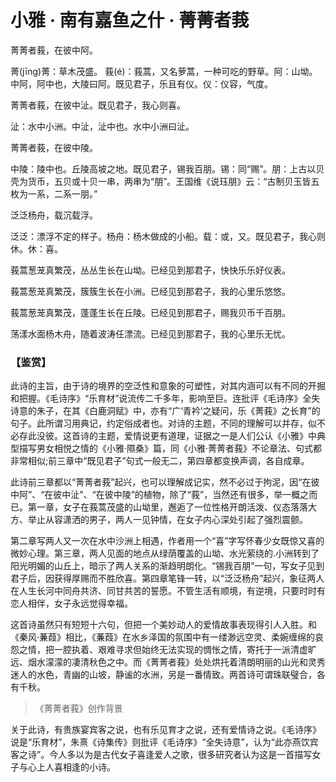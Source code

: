 <link href="../../../css/style.css" rel="stylesheet" type="text/css" />

# 小雅 · 南有嘉鱼之什 · 菁菁者莪

<div class="p">

菁菁者莪，在彼中阿。


<span class="comment">


菁(jīng)菁：草木茂盛。
莪(é)：莪蒿，又名萝蒿，一种可吃的野草。阿：山坳。中阿，阿中也，大陵曰阿。既见君子，乐且有仪。仪：仪容，气度。

</span>

菁菁者莪，在彼中沚。既见君子，我心则喜。


<span class="comment">


沚：水中小洲。中沚，沚中也。水中小洲曰沚。

</span>


菁菁者莪，在彼中陵。


<span class="comment">


中陵：陵中也。丘陵高坡之地。既见君子，锡我百朋。锡：同“赐”。朋：上古以贝壳为货币，五贝或十贝一串，两串为“朋”。王国维《说珏朋》云：“古制贝玉皆五枚为一系，二系一朋。”

</span>

泛泛杨舟，载沉载浮。


<span class="comment">


泛泛：漂浮不定的样子。杨舟：杨木做成的小船。载：或，又。既见君子，我心则休。休：喜。

</span>


<div class="translation">

莪蒿葱茏真繁茂，丛丛生长在山坳。已经见到那君子，快快乐乐好仪表。

莪蒿葱茏真繁茂，簇簇生长在小洲。已经见到那君子，我的心里乐悠悠。

莪蒿葱茏真繁茂，蓬蓬生长在丘陵。已经见到那君子，赐我贝币千百朋。

荡漾水面杨木舟，随着波涛任漂流。已经见到那君子，我的心里乐无忧。

</div>

</div>

### 【鉴赏】
<div class="p">

此诗的主旨，由于诗的境界的空泛性和意象的可塑性，对其内涵可以有不同的开掘和把握。《毛诗序》“乐育材”说流传二千多年，影响至巨。连批评《毛诗序》全失诗意的朱子，在其《白鹿洞赋》中，亦有“广‘青衿’之疑问，乐《菁莪》之长育”的句子。此所谓习用典记，约定俗成者也。对诗的主题，不同的理解可以并存，似不必存此没彼。这首诗的主题，爱情说更有道理，证据之一是人们公认《小雅》中典型描写男女相悦之情的《小雅·隰桑》篇，同《小雅·菁菁者莪》不论章法、句式都非常相似;前三章中“既见君子”句式一般无二，第四章都变换声调，各自成章。

此诗前三章都以“菁菁者莪”起兴，也可以理解成记实，然不必过于拘泥，因“在彼中阿”、“在彼中沚”、“在彼中陵”的植物，除了“莪”，当然还有很多，举一概之而已。第一章，女子在莪蒿茂盛的山坳里，邂逅了一位性格开朗活泼、仪态落落大方、举止从容潇洒的男子，两人一见钟情，在女子内心深处引起了强烈震颤。

第二章写两人又一次在水中沙洲上相遇，作者用一个“喜”字写怀春少女既惊又喜的微妙心理。第三章，两人见面的地点从绿荫覆盖的山坳、水光萦绕的.小洲转到了阳光明媚的山丘上，暗示了两人关系的渐趋明朗化。“锡我百朋”一句，写女子见到君子后，因获得厚赐而不胜欣喜。第四章笔锋一转，以“泛泛杨舟”起兴，象征两人在人生长河中同舟共济、同甘共苦的誓愿。不管生活有顺境，有逆境，只要时时有恋人相伴，女子永远觉得幸福。

这首诗虽然只有短短十六句，但把一个美妙动人的爱情故事表现得引人入胜。和《秦风·蒹葭》相比，《蒹葭》在水乡泽国的氛围中有一缕渺远空灵、柔婉缠绵的哀怨之情，把一腔执着、艰难寻求但始终无法实现的惆怅之情，寄托于一派清虚旷远、烟水濛濛的凄清秋色之中。而《菁菁者莪》处处烘托着清朗明丽的山光和灵秀迷人的水色，青幽的山坡，静谧的水洲，另是一番情致。两首诗可谓珠联璧合，各有千秋。

> 《菁菁者莪》创作背景

关于此诗，有贵族宴宾客之说，也有乐见育才之说，还有爱情诗之说。《毛诗序》说是“乐育材”，朱熹《诗集传》则批评《毛诗序》“全失诗意”，认为“此亦燕饮宾客之诗”。今人多以为是古代女子喜逢爱人之歌，很多研究者认为这是一首描写女子与心上人喜相逢的小诗。
